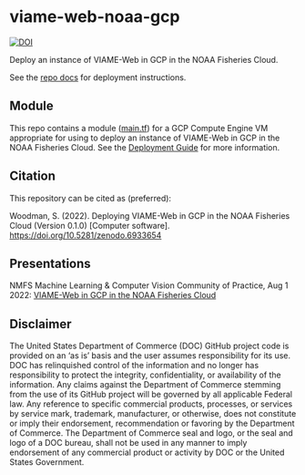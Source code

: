 # viame-web-noaa-gcp

[![DOI](https://zenodo.org/badge/513325539.svg)](https://zenodo.org/badge/latestdoi/513325539)

Deploy an instance of VIAME-Web in GCP in the NOAA Fisheries Cloud.

See the [repo docs](https://swfsc.github.io/viame-web-noaa-gcp/) for deployment instructions.

## Module

This repo contains a module ([main.tf](main.tf)) for a GCP Compute Engine VM appropriate for using to deploy an instance of VIAME-Web in GCP in the NOAA Fisheries Cloud. See the [Deployment Guide](https://swfsc.github.io/viame-web-noaa-gcp/deployment-general/) for more information.

## Citation

This repository can be cited as (preferred): 

Woodman, S. (2022). Deploying VIAME-Web in GCP in the NOAA Fisheries Cloud (Version 0.1.0) [Computer software]. https://doi.org/10.5281/zenodo.6933654

## Presentations

NMFS Machine Learning & Computer Vision Community of Practice, Aug 1 2022: [VIAME-Web in GCP in the NOAA Fisheries Cloud](https://docs.google.com/presentation/d/1x2f5r2Yzbo5MNnkkKZxHAxsX6gaMX4JkT8AgJBGfSB0/edit?usp=sharing)

## Disclaimer

The United States Department of Commerce (DOC) GitHub project code is provided on an ‘as is’ basis and the user assumes responsibility for its use. DOC has relinquished control of the information and no longer has responsibility to protect the integrity, confidentiality, or availability of the information. Any claims against the Department of Commerce stemming from the use of its GitHub project will be governed by all applicable Federal law. Any reference to specific commercial products, processes, or services by service mark, trademark, manufacturer, or otherwise, does not constitute or imply their endorsement, recommendation or favoring by the Department of Commerce. The Department of Commerce seal and logo, or the seal and logo of a DOC bureau, shall not be used in any manner to imply endorsement of any commercial product or activity by DOC or the United States Government.
